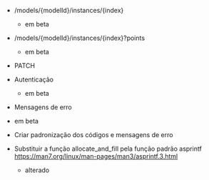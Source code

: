- /models/{modelId}/instances/{index}
  - em beta

- /models/{modelId}/instances/{index}?points
  - em beta

- PATCH

- Autenticação
  - em beta

- Mensagens de erro
 - em beta
 - Criar padronização dos códigos e mensagens de erro

- Substituir a função allocate_and_fill pela função padrão asprintf https://man7.org/linux/man-pages/man3/asprintf.3.html
  - alterado